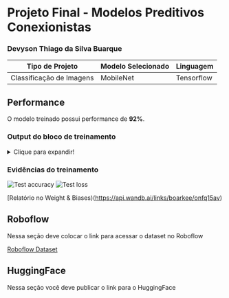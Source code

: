 # Projeto Final - Modelos Preditivos Conexionistas

### Devyson Thiago da Silva Buarque

|**Tipo de Projeto**|**Modelo Selecionado**|**Linguagem**|
|--|--|--|
|Classificação de Imagens|MobileNet|Tensorflow|

## Performance

O modelo treinado possui performance de **92%**.

### Output do bloco de treinamento

<details>
  <summary>Clique para expandir!</summary>
  
  ```
Epoch 1/10
8/8 [==============================] - 25s 3s/step - loss: 0.6344 - accuracy: 0.7529 - val_loss: 0.0949 - val_accuracy: 0.9559
Epoch 2/10
8/8 [==============================] - 21s 2s/step - loss: 0.0960 - accuracy: 0.9647 - val_loss: 0.0640 - val_accuracy: 0.9853
Epoch 3/10
8/8 [==============================] - 19s 2s/step - loss: 0.0844 - accuracy: 0.9725 - val_loss: 0.0787 - val_accuracy: 0.9706
Epoch 4/10
8/8 [==============================] - 21s 3s/step - loss: 0.0206 - accuracy: 0.9922 - val_loss: 0.1084 - val_accuracy: 0.9706
Epoch 5/10
8/8 [==============================] - 21s 3s/step - loss: 0.0217 - accuracy: 0.9961 - val_loss: 0.0809 - val_accuracy: 0.9706
Epoch 6/10
8/8 [==============================] - 20s 3s/step - loss: 0.0089 - accuracy: 1.0000 - val_loss: 0.0528 - val_accuracy: 0.9706
Epoch 7/10
8/8 [==============================] - 21s 3s/step - loss: 0.0039 - accuracy: 1.0000 - val_loss: 0.0680 - val_accuracy: 0.9706
Epoch 8/10
8/8 [==============================] - 20s 3s/step - loss: 0.0042 - accuracy: 1.0000 - val_loss: 0.0890 - val_accuracy: 0.9706
Epoch 9/10
8/8 [==============================] - 19s 2s/step - loss: 0.0036 - accuracy: 1.0000 - val_loss: 0.0853 - val_accuracy: 0.9706
Epoch 10/10
8/8 [==============================] - 18s 2s/step - loss: 0.0029 - accuracy: 1.0000 - val_loss: 0.0545 - val_accuracy: 0.9706
  ```
</details>

### Evidências do treinamento

![Test accuracy](https://i.imgur.com/ZujD6vc.png)
![Test loss](https://i.imgur.com/3lNoBiS.png)

[Relatório no Weight & Biases)(https://api.wandb.ai/links/boarkee/onfq15av)

## Roboflow

Nessa seção deve colocar o link para acessar o dataset no Roboflow

[Roboflow Dataset](https://universe.roboflow.com/cesar-nxztq/waste-sorting-e6aor)

## HuggingFace

Nessa seção você deve publicar o link para o HuggingFace
